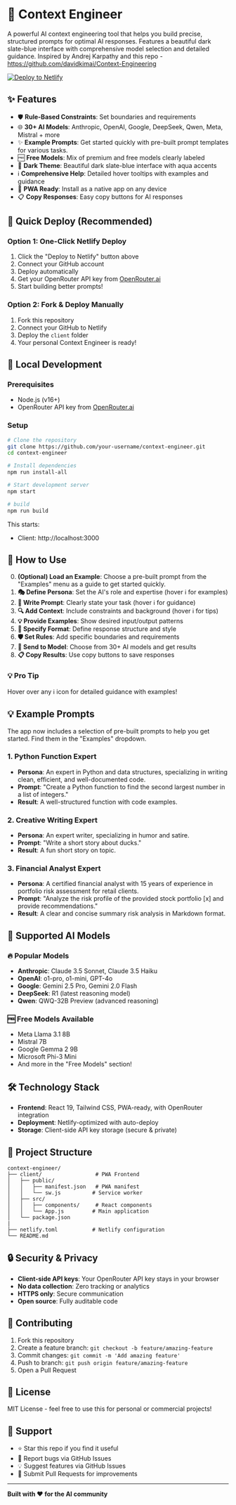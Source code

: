 # 🧠 Context Engineer

A powerful AI context engineering tool that helps you build precise, structured prompts for optimal AI responses. Features a beautiful dark slate-blue interface with comprehensive model selection and detailed guidance. Inspired by Andrej Karpathy and this repo - https://github.com/davidkimai/Context-Engineering

[![Deploy to Netlify](https://www.netlify.com/img/deploy/button.svg)](https://app.netlify.com/start/deploy?repository=https://github.com/your-username/context-engineer)

## ✨ Features

- 🛡️ **Rule-Based Constraints**: Set boundaries and requirements
- 🌐 **30+ AI Models**: Anthropic, OpenAI, Google, DeepSeek, Qwen, Meta, Mistral + more
- ✨ **Example Prompts**: Get started quickly with pre-built prompt templates for various tasks.
- 🆓 **Free Models**: Mix of premium and free models clearly labeled
- 🌙 **Dark Theme**: Beautiful dark slate-blue interface with aqua accents
- ℹ️ **Comprehensive Help**: Detailed hover tooltips with examples and guidance
- 📱 **PWA Ready**: Install as a native app on any device
- 📋 **Copy Responses**: Easy copy buttons for AI responses

## 🚀 Quick Deploy (Recommended)

### Option 1: One-Click Netlify Deploy
1. Click the "Deploy to Netlify" button above
2. Connect your GitHub account
3. Deploy automatically
4. Get your OpenRouter API key from [OpenRouter.ai](https://openrouter.ai)
5. Start building better prompts!

### Option 2: Fork & Deploy Manually
1. Fork this repository
2. Connect your GitHub to Netlify
3. Deploy the `client` folder
4. Your personal Context Engineer is ready!

## 🔧 Local Development

### Prerequisites
- Node.js (v16+)
- OpenRouter API key from [OpenRouter.ai](https://openrouter.ai)

### Setup
```bash
# Clone the repository
git clone https://github.com/your-username/context-engineer.git
cd context-engineer

# Install dependencies
npm run install-all

# Start development server
npm start

# build
npm run build
```

This starts:
- Client: http://localhost:3000

## 🎯 How to Use

0. **(Optional) Load an Example**: Choose a pre-built prompt from the "Examples" menu as a guide to get started quickly.
1. **🎭 Define Persona**: Set the AI's role and expertise (hover ℹ️ for examples)
2. **📝 Write Prompt**: Clearly state your task (hover ℹ️ for guidance)
3. **🔍 Add Context**: Include constraints and background (hover ℹ️ for tips)
4. **💡 Provide Examples**: Show desired input/output patterns
5. **📐 Specify Format**: Define response structure and style
6. **🛡️ Set Rules**: Add specific boundaries and requirements
7. **🚀 Send to Model**: Choose from 30+ AI models and get results
8. **📋 Copy Results**: Use copy buttons to save responses

### 💡 Pro Tip
Hover over any ℹ️ icon for detailed guidance with examples!

## 💡 Example Prompts

The app now includes a selection of pre-built prompts to help you get started. Find them in the "Examples" dropdown.

### 1. **Python Function Expert**
- **Persona**: An expert in Python and data structures, specializing in writing clean, efficient, and well-documented code.
- **Prompt**: "Create a Python function to find the second largest number in a list of integers."
- **Result**: A well-structured function with code examples.

### 2. **Creative Writing Expert**
- **Persona**: An expert writer, specializing in humor and satire.
- **Prompt**: "Write a short story about ducks."
- **Result**: A fun short story on topic.

### 3. **Financial Analyst Expert**
- **Persona**: A certified financial analyst with 15 years of experience in portfolio risk assessment for retail clients.
- **Prompt**: "Analyze the risk profile of the provided stock portfolio [x] and provide recommendations."
- **Result**: A clear and concise summary risk analysis in Markdown format.

## 🤖 Supported AI Models

### 🔥 Popular Models
- **Anthropic**: Claude 3.5 Sonnet, Claude 3.5 Haiku
- **OpenAI**: o1-pro, o1-mini, GPT-4o
- **Google**: Gemini 2.5 Pro, Gemini 2.0 Flash
- **DeepSeek**: R1 (latest reasoning model)
- **Qwen**: QWQ-32B Preview (advanced reasoning)

### 🆓 Free Models Available
- Meta Llama 3.1 8B
- Mistral 7B
- Google Gemma 2 9B
- Microsoft Phi-3 Mini
- And more in the "Free Models" section!

## 🛠️ Technology Stack

- **Frontend**: React 19, Tailwind CSS, PWA-ready, with OpenRouter integration
- **Deployment**: Netlify-optimized with auto-deploy
- **Storage**: Client-side API key storage (secure & private)

## 📁 Project Structure

```
context-engineer/
├── client/                 # PWA Frontend
│   ├── public/
│   │   ├── manifest.json   # PWA manifest
│   │   └── sw.js          # Service worker
│   ├── src/
│   │   ├── components/     # React components
│   │   └── App.js         # Main application
│   └── package.json
|
├── netlify.toml           # Netlify configuration
└── README.md
```

## 🔒 Security & Privacy

- **Client-side API keys**: Your OpenRouter API key stays in your browser
- **No data collection**: Zero tracking or analytics
- **HTTPS only**: Secure communication
- **Open source**: Fully auditable code

## 🤝 Contributing

1. Fork this repository
2. Create a feature branch: `git checkout -b feature/amazing-feature`
3. Commit changes: `git commit -m 'Add amazing feature'`
4. Push to branch: `git push origin feature/amazing-feature`
5. Open a Pull Request

## 📄 License

MIT License - feel free to use this for personal or commercial projects!

## 🙏 Support

- ⭐ Star this repo if you find it useful
- 🐛 Report bugs via GitHub Issues
- 💡 Suggest features via GitHub Issues
- 🔀 Submit Pull Requests for improvements

---

**Built with ❤️ for the AI community**
